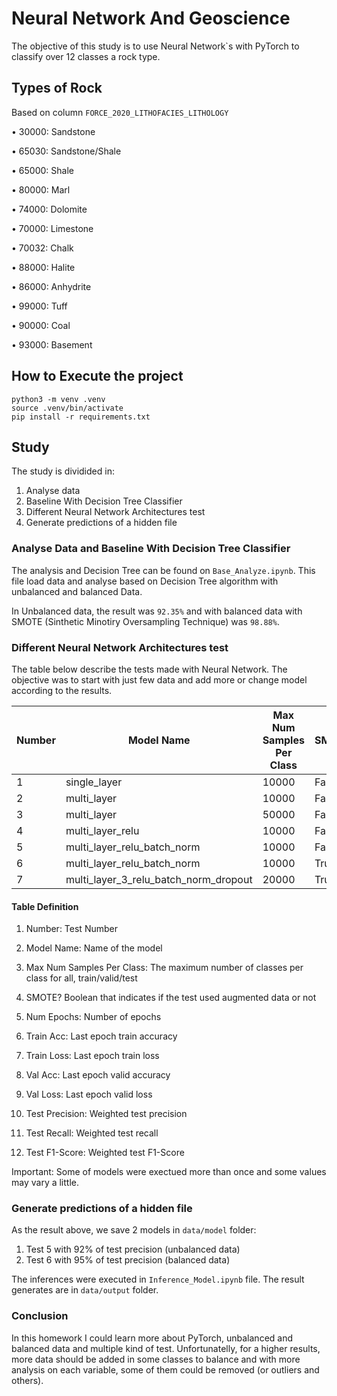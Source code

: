 # Neural Network And Geoscience

The objective of this study is to use Neural Network`s with PyTorch to classify over 12 classes a rock type.

## Types of Rock

Based on column `FORCE_2020_LITHOFACIES_LITHOLOGY`

• 30000: Sandstone

• 65030: Sandstone/Shale

• 65000: Shale

• 80000: Marl

• 74000: Dolomite

• 70000: Limestone

• 70032: Chalk

• 88000: Halite

• 86000: Anhydrite

• 99000: Tuff

• 90000: Coal

• 93000: Basement

## How to Execute the project

```
python3 -m venv .venv
source .venv/bin/activate
pip install -r requirements.txt
```

## Study

The study is dividided in:

1. Analyse data
2. Baseline With Decision Tree Classifier
3. Different Neural Network Architectures test
4. Generate predictions of a hidden file

### Analyse Data and Baseline With Decision Tree Classifier

The analysis and Decision Tree can be found on `Base_Analyze.ipynb`. This file load data and analyse based on Decision Tree algorithm with unbalanced and balanced Data.

In Unbalanced data, the result was `92.35%` and with balanced data with SMOTE (Sinthetic Minotiry Oversampling Technique) was `98.88%`.

### Different Neural Network Architectures test

The table below describe the tests made with Neural Network. The objective was to start with just few data and add more or change model according to the results.

| Number | Model Name                            | Max Num Samples Per Class | SMOTE? | Num Epochs | Train Acc | Train Loss | Val Acc | Val Loss | Test Precision | Test Recall | Test F1-Score |
|--------|---------------------------------------|---------------------------|--------|------------|-----------|------------|---------|----------|----------------|-------------|---------------|
| 1      | single_layer                          | 10000                     | False  | 100        | 77.390%   | 0.65312    | 74.709% | 0.68731  | 0.79           | 0.75        | 0.76          |
| 2      | multi_layer                           | 10000                     | False  | 100        | 72.729%   | 0.84311    | 72.398% | 0.75672  | 0.76           | 0.72        | 0.73          |
| 3      | multi_layer                           | 50000                     | False  | 1000       | 59.464%   | 1.14423    | 64.466% | 1.02543  | 0.67           | 0.64        | 0.63          |
| 4      | multi_layer_relu                      | 10000                     | False  | 100        | 88.023%   | 0.39305    | 87.399% | 0.40415  | 0.88           | 0.87        | 0.87          |
| 5      | multi_layer_relu_batch_norm           | 10000                     | False  | 100        | 92.029%   | 0.21409    | 91.749% | 0.19964  | 0.92           | 0.92        | 0.92          |
| 6      | multi_layer_relu_batch_norm           | 10000                     | True   | 100        | 93.801%   | 0.17439    | 94.958% | 0.13612  | 0.95           | 0.95        | 0.95          |
| 7      | multi_layer_3_relu_batch_norm_dropout | 20000                     | True   | 300        | 69.476%   | 0.75197    | 72.979% | 0.60935  | 0.74           | 0.73        | 0.72          |

#### Table Definition

1. Number: Test Number

2. Model Name: Name of the model

3. Max Num Samples Per Class: The maximum number of classes per class for all, train/valid/test

4. SMOTE? Boolean that indicates if the test used augmented data or not

5. Num Epochs: Number of epochs

6. Train Acc: Last epoch train accuracy

7. Train Loss: Last epoch train loss

8. Val Acc: Last epoch valid accuracy

9. Val Loss: Last epoch valid loss

10. Test Precision: Weighted test precision

11. Test Recall: Weighted test recall

12. Test F1-Score: Weighted test F1-Score

Important: Some of models were exectued more than once and some values may vary a little.

### Generate predictions of a hidden file

As the result above, we save 2 models in `data/model` folder:

1. Test 5 with 92% of test precision (unbalanced data)
2. Test 6 with 95% of test precision (balanced data)

The inferences were executed in `Inference_Model.ipynb` file. The result generates are in `data/output` folder.

### Conclusion

In this homework I could learn more about PyTorch, unbalanced and balanced data and multiple kind of test. Unfortunatelly, for a higher results, more data should be added in some classes to balance and with more analysis on each variable, some of them could be removed (or outliers and others).